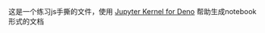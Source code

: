 这是一个练习js手撕的文件，使用 [Jupyter Kernel for Deno](https://docs.deno.com/runtime/reference/cli/jupyter/) 帮助生成notebook形式的文档